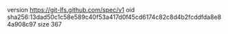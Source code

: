 version https://git-lfs.github.com/spec/v1
oid sha256:13dad50c1c58e589c40f53a417d0f45cd6174c82c8d4b2fcddfda8e84a908c97
size 367
